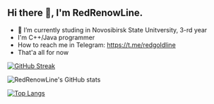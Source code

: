## Hi there 👋, I'm RedRenowLine.
- 🔭 I’m currently studing in Novosibirsk State Unitversity, 3-rd year
- I'm C++/Java programmer
- How to reach me in Telegram: https://t.me/redgoldline
- That'a all for now




[![GitHub Streak](https://streak-stats.demolab.com/?user=DenverCoder1)](https://git.io/streak-stats)

![RedRenowLine's GitHub stats](https://github-readme-stats.vercel.app/api?username=redrenowline&show_icons=true&theme=dark)


[![Top Langs](https://github-readme-stats.vercel.app/api/top-langs/?username=redrenowline&layout=compact&theme=dark)](https://github.com/redrenowline/github-readme-stats)


<!-- ![](https://komarev.com/ghpvc/?username=redrenowline&color=green) -->


<!--
**redrenowline/redrenowline** is a ✨ _special_ ✨ repository because its `README.md` (this file) appears on your GitHub profile.

Here are some ideas to get you started:

- 🔭 I’m currently working on ...
- 🌱 I’m currently learning ...
- 👯 I’m looking to collaborate on ...
- 🤔 I’m looking for help with ...
- 💬 Ask me about ...
- 📫 How to reach me: ...
- 😄 Pronouns: ...
- ⚡ Fun fact: ...
-->
